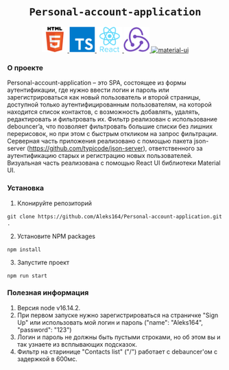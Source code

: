 <div align="center">
<h1><code>Personal-account-application</code></h1>   
</div>

<p align="center"><a href="https://html.spec.whatwg.org/" target="_blank"> 
  <img src="https://raw.githubusercontent.com/devicons/devicon/master/icons/html5/html5-original-wordmark.svg" alt="html5" width="60" height="60"/> </a> <a href="https://www.typescriptlang.org/" target="_blank"> 
  <img src="https://raw.githubusercontent.com/devicons/devicon/master/icons/typescript/typescript-original.svg" alt="typescript" width="60" height="60"/> </a> <a href="https://reactjs.org/" target="_blank"> 
  <img src="https://raw.githubusercontent.com/devicons/devicon/master/icons/react/react-original-wordmark.svg" alt="react" width="60" height="60"/> </a> <a href="https://redux.js.org" target="_blank"> 
  <img src="https://raw.githubusercontent.com/devicons/devicon/master/icons/redux/redux-original.svg" alt="redux" width="60" height="60"/> </a>
   <a href="https://mui.com/" target="_blank"> 
  <img src="https://github.com/mui/material-ui/raw/master/docs/public/static/logo.svg" alt="material-ui" width="60" height="60"/> </a>
</p>

### О проекте

  Personal-account-application – это SPA, состоящее из формы аутентификации, где нужно ввести логин  и пароль или зарегистрироваться как новый пользователь и второй страницы, доступной только аутентифицированным пользователям, на которой находится список контактов, с возможность добавлять, удалять, редактировать и фильтровать их. 
  Фильтр реализован с использование debouncer’a, что позволяет фильтровать большие списки без лишних перерисовок, но при этом с быстрым откликом на запрос фильтрации.  
  Серверная часть приложения реализовано с помощью пакета json-server (https://github.com/typicode/json-server), ответственного за аутентификацию старых и регистрацию новых пользователей.  
  Визуальная часть реализована с помощью React UI библиотеки Material UI.  


### Установка

1. Клонируйте репозиторий

```
git clone https://github.com/Aleks164/Personal-account-application.git .
```
2. Установите NPM packages

```
npm install
```
3. Запустите проект

```
npm run start
```

### Полезная информация

1. Версия node v16.14.2.
1. При первом запуске нужно зарегистрироваться на страничке "Sign Up" или использовать мой логин и пароль ("name": "Aleks164", "password": "123")
1. Логин и пароль не должны быть пустыми строками, но об этом вы и так узнаете из всплывающих подсказок.
1. Фильтр на старинице "Contacts list" ("/") работает с debauncer'ом с задержкой в 600мс.
